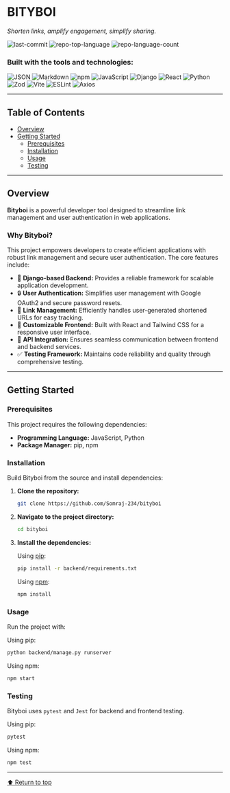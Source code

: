 # BITYBOI

*Shorten links, amplify engagement, simplify sharing.*

![last-commit](https://img.shields.io/github/last-commit/Somraj-234/bityboi?style=flat&logo=git&logoColor=white&color=0080ff)
![repo-top-language](https://img.shields.io/github/languages/top/Somraj-234/bityboi?style=flat&color=0080ff)
![repo-language-count](https://img.shields.io/github/languages/count/Somraj-234/bityboi?style=flat&color=0080ff)

### Built with the tools and technologies:

![JSON](https://img.shields.io/badge/JSON-000000.svg?style=flat&logo=JSON&logoColor=white)
![Markdown](https://img.shields.io/badge/Markdown-000000.svg?style=flat&logo=Markdown&logoColor=white)
![npm](https://img.shields.io/badge/npm-CB3837.svg?style=flat&logo=npm&logoColor=white)
![JavaScript](https://img.shields.io/badge/JavaScript-F7DF1E.svg?style=flat&logo=JavaScript&logoColor=black)
![Django](https://img.shields.io/badge/Django-092E20.svg?style=flat&logo=Django&logoColor=white)
![React](https://img.shields.io/badge/React-61DAFB.svg?style=flat&logo=React&logoColor=black)
![Python](https://img.shields.io/badge/Python-3776AB.svg?style=flat&logo=Python&logoColor=white)
![Zod](https://img.shields.io/badge/Zod-3E67B1.svg?style=flat&logo=Zod&logoColor=white)
![Vite](https://img.shields.io/badge/Vite-646CFF.svg?style=flat&logo=Vite&logoColor=white)
![ESLint](https://img.shields.io/badge/ESLint-4B32C3.svg?style=flat&logo=ESLint&logoColor=white)
![Axios](https://img.shields.io/badge/Axios-5A29E4.svg?style=flat&logo=Axios&logoColor=white)

---

## Table of Contents

- [Overview](#overview)
- [Getting Started](#getting-started)
  - [Prerequisites](#prerequisites)
  - [Installation](#installation)
  - [Usage](#usage)
  - [Testing](#testing)

---

## Overview

**Bityboi** is a powerful developer tool designed to streamline link management and user authentication in web applications.

### Why Bityboi?

This project empowers developers to create efficient applications with robust link management and secure user authentication. The core features include:

- 🔗 **Django-based Backend:** Provides a reliable framework for scalable application development.
- 🔒 **User Authentication:** Simplifies user management with Google OAuth2 and secure password resets.
- 📏 **Link Management:** Efficiently handles user-generated shortened URLs for easy tracking.
- 🎨 **Customizable Frontend:** Built with React and Tailwind CSS for a responsive user interface.
- 🔄 **API Integration:** Ensures seamless communication between frontend and backend services.
- ✅ **Testing Framework:** Maintains code reliability and quality through comprehensive testing.

---

## Getting Started

### Prerequisites

This project requires the following dependencies:

- **Programming Language:** JavaScript, Python
- **Package Manager:** pip, npm

### Installation

Build Bityboi from the source and install dependencies:

1. **Clone the repository:**

   ```sh
   git clone https://github.com/Somraj-234/bityboi
   ```

2. **Navigate to the project directory:**

   ```sh
   cd bityboi
   ```

3. **Install the dependencies:**

   Using [pip](https://pypi.org/project/pip/):

   ```sh
   pip install -r backend/requirements.txt
   ```

   Using [npm](https://www.npmjs.com/):

   ```sh
   npm install
   ```

### Usage

Run the project with:

Using pip:

```sh
python backend/manage.py runserver
```

Using npm:

```sh
npm start
```

### Testing

Bityboi uses `pytest` and `Jest` for backend and frontend testing.

Using pip:

```sh
pytest
```

Using npm:

```sh
npm test
```

---

[⬆ Return to top](#bityboi)
